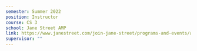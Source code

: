 ```yaml
---
semester: Summer 2022
position: Instructor
course: CS 3
school: Jane Street AMP
link: https://www.janestreet.com/join-jane-street/programs-and-events/amp/
supervisor: ""
---
```

